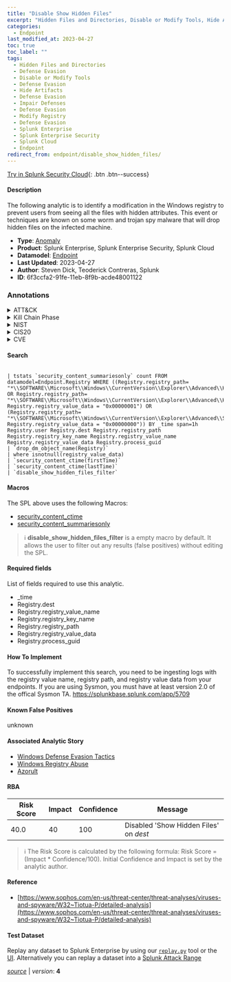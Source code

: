 ```yaml
---
title: "Disable Show Hidden Files"
excerpt: "Hidden Files and Directories, Disable or Modify Tools, Hide Artifacts, Impair Defenses, Modify Registry"
categories:
  - Endpoint
last_modified_at: 2023-04-27
toc: true
toc_label: ""
tags:
  - Hidden Files and Directories
  - Defense Evasion
  - Disable or Modify Tools
  - Defense Evasion
  - Hide Artifacts
  - Defense Evasion
  - Impair Defenses
  - Defense Evasion
  - Modify Registry
  - Defense Evasion
  - Splunk Enterprise
  - Splunk Enterprise Security
  - Splunk Cloud
  - Endpoint
redirect_from: endpoint/disable_show_hidden_files/
---
```




[Try in Splunk Security Cloud](https://www.splunk.com/en_us/cyber-security.html){: .btn .btn--success}

#### Description

The following analytic is to identify a modification in the Windows registry to prevent users from seeing all the files with hidden attributes. This event or techniques are known on some worm and trojan spy malware that will drop hidden files on the infected machine.

- **Type**: [Anomaly](https://github.com/splunk/security_content/wiki/Detection-Analytic-Types)
- **Product**: Splunk Enterprise, Splunk Enterprise Security, Splunk Cloud
- **Datamodel**: [Endpoint](https://docs.splunk.com/Documentation/CIM/latest/User/Endpoint)
- **Last Updated**: 2023-04-27
- **Author**: Steven Dick, Teoderick Contreras, Splunk
- **ID**: 6f3ccfa2-91fe-11eb-8f9b-acde48001122

### Annotations
<details>
  <summary>ATT&CK</summary>

<div markdown="1">

#### [ATT&CK](https://attack.mitre.org/)

| ID          | Technique   | Tactic         |
| ----------- | ----------- |--------------- |
| [T1564.001](https://attack.mitre.org/techniques/T1564/001/) | Hidden Files and Directories | Defense Evasion |

| [T1562.001](https://attack.mitre.org/techniques/T1562/001/) | Disable or Modify Tools | Defense Evasion |

| [T1564](https://attack.mitre.org/techniques/T1564/) | Hide Artifacts | Defense Evasion |

| [T1562](https://attack.mitre.org/techniques/T1562/) | Impair Defenses | Defense Evasion |

| [T1112](https://attack.mitre.org/techniques/T1112/) | Modify Registry | Defense Evasion |

</div>
</details>


<details>
  <summary>Kill Chain Phase</summary>

<div markdown="1">

* Exploitation


</div>
</details>


<details>
  <summary>NIST</summary>

<div markdown="1">

* DE.AE



</div>
</details>

<details>
  <summary>CIS20</summary>

<div markdown="1">

* CIS 10



</div>
</details>

<details>
  <summary>CVE</summary>

<div markdown="1">


</div>
</details>


#### Search

```

| tstats `security_content_summariesonly` count FROM datamodel=Endpoint.Registry WHERE ((Registry.registry_path= "*\\SOFTWARE\\Microsoft\\Windows\\CurrentVersion\\Explorer\\Advanced\\Hidden" OR Registry.registry_path= "*\\SOFTWARE\\Microsoft\\Windows\\CurrentVersion\\Explorer\\Advanced\\HideFileExt" Registry.registry_value_data = "0x00000001") OR (Registry.registry_path= "*\\SOFTWARE\\Microsoft\\Windows\\CurrentVersion\\Explorer\\Advanced\\ShowSuperHidden" Registry.registry_value_data = "0x00000000")) BY _time span=1h Registry.user Registry.dest Registry.registry_path Registry.registry_key_name Registry.registry_value_name Registry.registry_value_data Registry.process_guid 
| `drop_dm_object_name(Registry)`
| where isnotnull(registry_value_data) 
| `security_content_ctime(firstTime)` 
| `security_content_ctime(lastTime)` 
| `disable_show_hidden_files_filter`
```

#### Macros
The SPL above uses the following Macros:
* [security_content_ctime](https://github.com/splunk/security_content/blob/develop/macros/security_content_ctime.yml)
* [security_content_summariesonly](https://github.com/splunk/security_content/blob/develop/macros/security_content_summariesonly.yml)

> :information_source:
> **disable_show_hidden_files_filter** is a empty macro by default. It allows the user to filter out any results (false positives) without editing the SPL.



#### Required fields
List of fields required to use this analytic.
* _time
* Registry.dest
* Registry.registry_value_name
* Registry.registry_key_name
* Registry.registry_path
* Registry.registry_value_data
* Registry.process_guid



#### How To Implement
To successfully implement this search, you need to be ingesting logs with the registry value name, registry path, and registry value data from your endpoints. If you are using Sysmon, you must have at least version 2.0 of the offical Sysmon TA. https://splunkbase.splunk.com/app/5709
#### Known False Positives
unknown

#### Associated Analytic Story
* [Windows Defense Evasion Tactics](/stories/windows_defense_evasion_tactics)
* [Windows Registry Abuse](/stories/windows_registry_abuse)
* [Azorult](/stories/azorult)




#### RBA

| Risk Score  | Impact      | Confidence   | Message      |
| ----------- | ----------- |--------------|--------------|
| 40.0 | 40 | 100 | Disabled &#39;Show Hidden Files&#39; on $dest$ |


> :information_source:
> The Risk Score is calculated by the following formula: Risk Score = (Impact * Confidence/100). Initial Confidence and Impact is set by the analytic author.


#### Reference

* [https://www.sophos.com/en-us/threat-center/threat-analyses/viruses-and-spyware/W32~Tiotua-P/detailed-analysis](https://www.sophos.com/en-us/threat-center/threat-analyses/viruses-and-spyware/W32~Tiotua-P/detailed-analysis)



#### Test Dataset
Replay any dataset to Splunk Enterprise by using our [`replay.py`](https://github.com/splunk/attack_data#using-replaypy) tool or the [UI](https://github.com/splunk/attack_data#using-ui).
Alternatively you can replay a dataset into a [Splunk Attack Range](https://github.com/splunk/attack_range#replay-dumps-into-attack-range-splunk-server)




[*source*](https://github.com/splunk/security_content/tree/develop/detections/endpoint/disable_show_hidden_files.yml) \| *version*: **4**